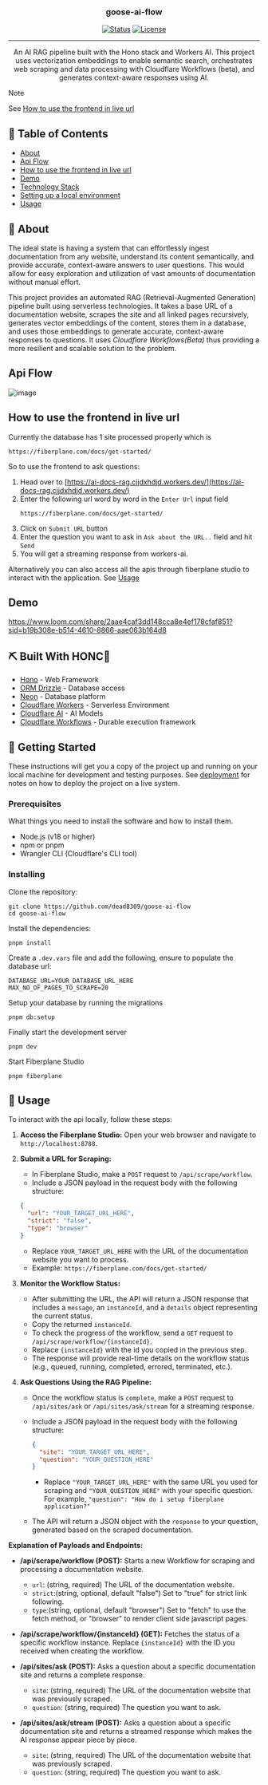 <h3 align="center">goose-ai-flow</h3>

<div align="center">

[![Status](https://img.shields.io/badge/status-active-success.svg)]()
[![License](https://img.shields.io/badge/license-MIT-blue.svg)](LICENSE.md)

</div>

---

<p align="center"> An AI RAG pipeline built with the Hono stack and Workers AI. This project uses vectorization embeddings to enable semantic search, orchestrates web scraping and data processing with Cloudflare Workflows (beta), and generates context-aware responses using AI.
    <br>
</p>

> [!NOTE]
> 
> See [How to use the frontend in live url](#how-to-use-the-frontend-in-live-url)

## 📝 Table of Contents

- [About](#about)
- [Api Flow](#api-flow)
- [How to use the frontend in live url](#how-to-use-the-frontend-in-live-url)
- [Demo](#demo)
- [Technology Stack](#tech_stack)
- [Setting up a local environment](#getting_started)
- [Usage](#usage)

## 🧐 About <a name = "about"></a>

The ideal state is having a system that can effortlessly ingest documentation from any website, understand its content semantically, and provide accurate, context-aware answers to user questions. This would allow for easy exploration and utilization of vast amounts of documentation without manual effort.

This project provides an automated RAG (Retrieval-Augmented Generation) pipeline built using serverless technologies. It takes a base URL of a documentation website, scrapes the site and all linked pages recursively, generates vector embeddings of the content, stores them in a database, and uses those embeddings to generate accurate, context-aware responses to questions. It uses _Cloudflare Workflows(Beta)_ thus providing a more resilient and scalable solution to the problem.

## Api Flow

![image](https://github.com/user-attachments/assets/4012f9a4-550a-4881-a644-e42ae9d5fc31)

## How to use the frontend in live url

Currently the database has 1 site processed properly which is
```
https://fiberplane.com/docs/get-started/
```
So to use the frontend to ask questions:

1. Head over to [https://ai-docs-rag.cjjdxhdjd.workers.dev/](https://ai-docs-rag.cjjdxhdjd.workers.dev/)
2. Enter the following url word by word in the `Enter Url` input field
   ```
   https://fiberplane.com/docs/get-started/
   ```
3. Click on `Submit URL` button
4. Enter the question you want to ask in `Ask about the URL..` field and hit `Send`
5. You will get a streaming response from workers-ai.

Alternatively you can also access all the apis through fiberplane studio to interact with the application. See [Usage](#usage)


## Demo

https://www.loom.com/share/2aae4caf3dd148cca8e4ef178cfaf851?sid=b19b308e-b514-4610-8866-aae063b164d8


## ⛏️ Built With HONC🪿<a name = "tech_stack"></a>

- [Hono](https://hono.dev/) - Web Framework
- [ORM Drizzle](https://orm.drizzle.team/) - Database access
- [Neon](https://neon.tech/) - Database platform
- [Cloudflare Workers](https://workers.cloudflare.com/) - Serverless Environment
- [Cloudflare AI](https://www.cloudflare.com/products/ai/) - AI Models
- [Cloudflare Workflows](https://developers.cloudflare.com/workers/configuration/workflows/) - Durable execution framework

## 🏁 Getting Started <a name = "getting_started"></a>

These instructions will get you a copy of the project up and running on your local machine for development
and testing purposes. See [deployment](#deployment) for notes on how to deploy the project on a live system.

### Prerequisites

What things you need to install the software and how to install them.

- Node.js (v18 or higher)
- npm or pnpm
- Wrangler CLI (Cloudflare's CLI tool)

### Installing

Clone the repository:

```
git clone https://github.com/dead8309/goose-ai-flow
cd goose-ai-flow
```

Install the dependencies:

```
pnpm install
```

Create a `.dev.vars` file and add the following, ensure to populate the database url:

```
DATABASE_URL=YOUR_DATABASE_URL_HERE
MAX_NO_OF_PAGES_TO_SCRAPE=20
```

Setup your database by running the migrations

```
pnpm db:setup
```

Finally start the development server

```
pnpm dev
```

Start Fiberplane Studio

```
pnpm fiberplane
```

## 🎈 Usage <a name="usage"></a>

To interact with the api locally, follow these steps:

1.  **Access the Fiberplane Studio:** Open your web browser and navigate to `http://localhost:8788`.

2.  **Submit a URL for Scraping:**

    - In Fiberplane Studio, make a `POST` request to `/api/scrape/workflow`.
    - Include a JSON payload in the request body with the following structure:

    ```json
    {
      "url": "YOUR_TARGET_URL_HERE",
      "strict": "false",
      "type": "browser"
    }
    ```

    - Replace `YOUR_TARGET_URL_HERE` with the URL of the documentation website you want to process.
    - Example: `https://fiberplane.com/docs/get-started/`

3.  **Monitor the Workflow Status:**

    - After submitting the URL, the API will return a JSON response that includes a `message`, an `instanceId`, and a `details` object representing the current status.
    - Copy the returned `instanceId`.
    - To check the progress of the workflow, send a `GET` request to `/api/scrape/workflow/{instanceId}`.
    - Replace `{instanceId}` with the id you copied in the previous step.
    - The response will provide real-time details on the workflow status (e.g., queued, running, completed, errored, terminated, etc.).

4.  **Ask Questions Using the RAG Pipeline:**

    - Once the workflow status is `complete`, make a `POST` request to `/api/sites/ask` or `/api/sites/ask/stream` for a streaming response.
    - Include a JSON payload in the request body with the following structure:

      ```json
      {
        "site": "YOUR_TARGET_URL_HERE",
        "question": "YOUR_QUESTION_HERE"
      }
      ```

      - Replace `"YOUR_TARGET_URL_HERE"` with the same URL you used for scraping and `"YOUR_QUESTION_HERE"` with your specific question. For example, `"question": "How do i setup fiberplane application?"`

    - The API will return a JSON object with the `response` to your question, generated based on the scraped documentation.

**Explanation of Payloads and Endpoints:**

- **/api/scrape/workflow (POST):** Starts a new Workflow for scraping and processing a documentation website.

  - `url`: (string, required) The URL of the documentation website.
  - `strict`:(string, optional, default "false") Set to "true" for strict link following.
  - `type`:(string, optional, default "browser") Set to "fetch" to use the fetch method, or "browser" to render client side javascript pages.

- **/api/scrape/workflow/{instanceId} (GET):** Fetches the status of a specific workflow instance. Replace `{instanceId}` with the ID you received when creating the workflow.

- **/api/sites/ask (POST):** Asks a question about a specific documentation site and returns a complete response.

  - `site`: (string, required) The URL of the documentation website that was previously scraped.
  - `question`: (string, required) The question you want to ask.

- **/api/sites/ask/stream (POST):** Asks a question about a specific documentation site and returns a streamed response which makes the AI response appear piece by piece.
  - `site`: (string, required) The URL of the documentation website that was previously scraped.
  - `question`: (string, required) The question you want to ask.
